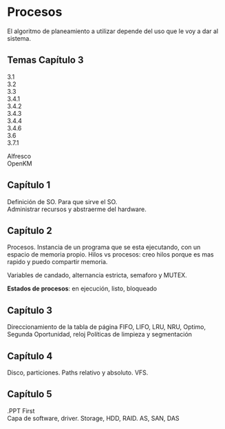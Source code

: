 # Procesos

El algoritmo de planeamiento a utilizar depende del uso que le voy a dar al sistema.

## Temas Capítulo 3

3.1  
3.2  
3.3  
3.4.1  
3.4.2  
3.4.3  
3.4.4  
3.4.6  
3.6  
3.7.1  

Alfresco  
OpenKM

## Capítulo 1

Definición de SO. Para que sirve el SO.  
Administrar recursos y abstraerme del hardware.

## Capítulo 2

Procesos. Instancia de un programa que se esta ejecutando, con un espacio de memoria propio.
Hilos vs procesos: creo hilos porque es mas rapido y puedo compartir memoria.

Variables de candado, alternancia estricta, semaforo y MUTEX.

**Estados de procesos**: en ejecución, listo, bloqueado

## Capítulo 3

Direccionamiento de la tabla de página
FIFO, LIFO, LRU, NRU, Optimo, Segunda Oportunidad, reloj
Políticas de limpieza y segmentación

## Capítulo 4

Disco, particiones. Paths relativo y absoluto. VFS.

## Capítulo 5

.PPT First  
Capa de software, driver. Storage, HDD, RAID. AS, SAN, DAS